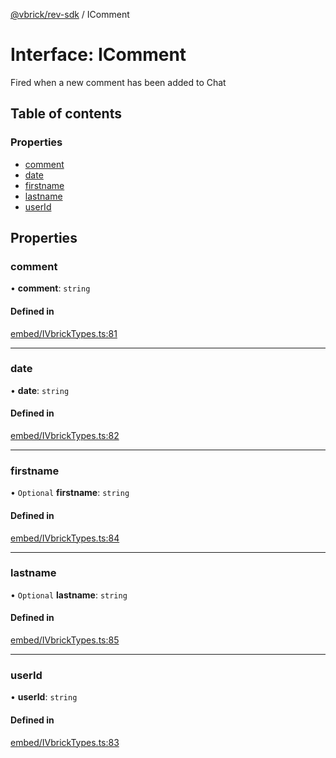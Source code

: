 [@vbrick/rev-sdk](../README.md) / IComment

# Interface: IComment

Fired when a new comment has been added to Chat

## Table of contents

### Properties

- [comment](IComment.md#comment)
- [date](IComment.md#date)
- [firstname](IComment.md#firstname)
- [lastname](IComment.md#lastname)
- [userId](IComment.md#userid)

## Properties

### comment

• **comment**: `string`

#### Defined in

[embed/IVbrickTypes.ts:81](https://github.com/vbrick/rev-sdk-js/blob/main/src/embed/IVbrickTypes.ts#L81)

___

### date

• **date**: `string`

#### Defined in

[embed/IVbrickTypes.ts:82](https://github.com/vbrick/rev-sdk-js/blob/main/src/embed/IVbrickTypes.ts#L82)

___

### firstname

• `Optional` **firstname**: `string`

#### Defined in

[embed/IVbrickTypes.ts:84](https://github.com/vbrick/rev-sdk-js/blob/main/src/embed/IVbrickTypes.ts#L84)

___

### lastname

• `Optional` **lastname**: `string`

#### Defined in

[embed/IVbrickTypes.ts:85](https://github.com/vbrick/rev-sdk-js/blob/main/src/embed/IVbrickTypes.ts#L85)

___

### userId

• **userId**: `string`

#### Defined in

[embed/IVbrickTypes.ts:83](https://github.com/vbrick/rev-sdk-js/blob/main/src/embed/IVbrickTypes.ts#L83)
